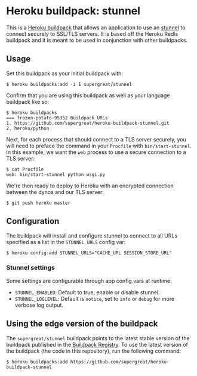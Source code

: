 # Heroku buildpack: stunnel

This is a [Heroku buildpack](http://devcenter.heroku.com/articles/buildpacks) that
allows an application to use an [stunnel](http://stunnel.org) to connect securely to
SSL/TLS servers. It is based off the Heroku Redis buildpack and it is meant to be used in
conjunction with other buildpacks.

## Usage

Set this buildpack as your initial buildpack with:

```console
$ heroku buildpacks:add -i 1 supergreat/stunnel
```

Confirm that you are using this buildpack as well as your language buildpack like so:

```console
$ heroku buildpacks
=== frozen-potato-95352 Buildpack URLs
1. https://github.com/supergreat/heroku-buildpack-stunnel.git
2. heroku/python
```

Next, for each process that should connect to a TLS server securely, you will need to
preface the command in your `Procfile` with `bin/start-stunnel`. In this example, we want
the `web` process to use a secure connection to a TLS server:

```
$ cat Procfile
web: bin/start-stunnel python wsgi.py
```

We're then ready to deploy to Heroku with an encrypted connection between the dynos and our
TLS server:

```
$ git push heroku master
```

## Configuration

The buildpack will install and configure stunnel to connect to all URLs specified as a list
in the  `STUNNEL_URLS` config var:

```
$ heroku config:add STUNNEL_URLS="CACHE_URL SESSION_STORE_URL"
```

### Stunnel settings

Some settings are configurable through app config vars at runtime:

- ``STUNNEL_ENABLED``: Default to true, enable or disable stunnel.
- ``STUNNEL_LOGLEVEL``: Default is `notice`, set to `info` or `debug` for more verbose log output.

## Using the edge version of the buildpack

The `supergreat/stunnel` buildpack points to the latest stable version of the buildpack published in the [Buildpack Registry](https://devcenter.heroku.com/articles/buildpack-registry). To use the latest version of the buildpack (the code in this repository), run the following command:

```
$ heroku buildpacks:add https://github.com/supergreat/heroku-buildpack-stunnel
```
